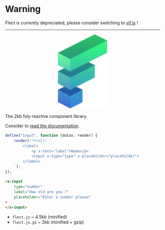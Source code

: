 # Warning

Flect is currently depreciated, please consider switching to [vif.js](https://vifjs.dev) !

---

<p align="center">
    <img src="./docs/assets/logo.svg" width="160">
</p>

The 2kb fuly reactive component library.

Consider to [read the documentation](https://flect.aicardi.pro).

```js
define("input", function (datas, render) {
    render(/*html*/ `
        <label>
            <p x-text="label">Name</p>
            <input x-type="type" x-placeholder="placeholder">
        </label>
    `);
});
```

```html
<x-input
    type="number"
    label="How old are you ?"
    placeholder="Enter a number please"
>
</x-input>
```

-   `flect.js` ~ 4.5kb (minified)
-   `flect.js.gz` ~ 2kb (minified + gzip)
